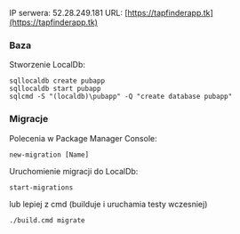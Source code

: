 IP serwera: 52.28.249.181
URL: [https://tapfinderapp.tk](https://tapfinderapp.tk)

### Baza
Stworzenie LocalDb:
```
sqllocaldb create pubapp
sqllocaldb start pubapp
sqlcmd -S "(localdb)\pubapp" -Q "create database pubapp"
```

### Migracje
Polecenia w Package Manager Console:
```
new-migration [Name]
```
Uruchomienie migracji do LocalDb:
```
start-migrations
```
lub lepiej z cmd (builduje i uruchamia testy wczesniej)
```
./build.cmd migrate
```
